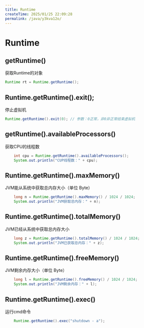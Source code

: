 ```yaml
---
title: Runtime
createTime: 2025/01/25 22:09:28
permalink: /java/y3kva12o/
---
```


# Runtime

## getRuntime()

获取Runtime的对象

```java
Runtime rt = Runtime.getRuntime();
```

## Runtime.getRuntime().exit();

停止虚拟机

```java
Runtime.getRuntime().exit(0); // 参数：0正常，非0非正常结束虚拟机
```

## getRuntime().availableProcessors()

获取CPU的线程数

```java
    int cpu = Runtime.getRuntime().availableProcessors();
    System.out.println("CUP线程数：" + cpu);
```

## Runtime.getRuntime().maxMemory()

JVM能从系统中获取总内存大小（单位 Byte）

```java
    long n = Runtime.getRuntime().maxMemory() / 1024 / 1024;
    System.out.println("JVM获取总内存：" + n);
```

## Runtime.getRuntime().totalMemory()

JVM已经从系统中获取总内存大小

```java
    long z = Runtime.getRuntime().totalMemory() / 1024 / 1024;
    System.out.println("JVM已获取总内存：" + z);
```

## Runtime.getRuntime().freeMemory()

JVM剩余内存大小（单位 Byte）

```java
    long l = Runtime.getRuntime().freeMemory() / 1024 / 1024;
    System.out.println("JVM剩余内存：" + l);
```

## Runtime.getRuntime().exec()

运行cmd命令

```java
    Runtime.getRuntime().exec("shutdown - a");
```